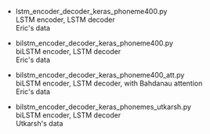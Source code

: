 - lstm_encoder_decoder_keras_phoneme400.py  
LSTM encoder, LSTM decoder  
Eric's data

- bilstm_encoder_decoder_keras_phoneme400.py  
biLSTM encoder, LSTM decoder  
Eric's data

- bilstm_encoder_decoder_keras_phoneme400_att.py  
biLSTM encoder, LSTM decoder, with Bahdanau attention  
Eric's data

- bilstm_encoder_decoder_keras_phonemes_utkarsh.py  
biLSTM encoder, LSTM decoder  
Utkarsh's data
